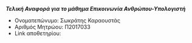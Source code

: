***Τελική Αναφορά για το μάθημα Επικοινωνία Ανθρώπου-Υπολογιστή***

* Ονοματεπώνυμο: Σωκράτης Καραουστάς
* Αριθμός Μητρώου: Π2017033
* Link αποθετηρίου: 
